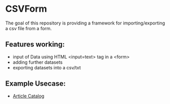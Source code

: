 # CSVForm

The goal of this repository is providing a framework for importing/exporting a csv file from a form.

## Features working:
* input of Data using HTML \<input=text> tag in a \<form>
* adding further datasets
* exporting datasets into a csv/txt

## Example Usecase:
* [Article Catalog](https://xmeadow.github.io/CSVForm/index.html)
